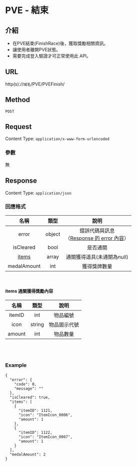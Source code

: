 # PVE - 結束

## 介紹

- 在PVE結束(FinishRace)後，獲取獎勵相關資訊。
- 讓使用者離開PVE狀態。
- 需要完成登入驗證才可正常使用此 API。

## URL

http(s)://`域名`/PVE/PVEFinish/

## Method

`POST`

## Request

Content Type: `application/x-www-form-urlencoded`

### 參數
無
<br>


## Response

Content Type: `application/json`

### 回應格式

| 名稱 | 類型 | 說明 |
|:-:|:-:|:-:|
| error | object | 錯誤代碼與訊息<br>（[Response 的 error 內容](../response.md#error)） |
| isCleared | bool | 是否通關 |
| [items](#items) | array | 通關獲得道具(未通關為null) |
| medalAmount | int | 獲得獎牌數量 |
<br>

#### <span id="items">items 通關獲得獎勵內容 </span>
| 名稱 | 類型 | 說明 |
|:-:|:-:|:-:|
| itemID | int | 物品編號 |
| icon | string | 物品圖示代號 |
| amount | int | 物品數量 |
<br>


<br>

### Example
    {
      "error": {
        "code": 0,
        "message": ""
      },
      "isCleared": true,
      "items": [
        {
          "itemID": 1121,
          "icon": "ItemIcon_0006",
          "amount": 1
        },
        {
          "itemID": 1122,
          "icon": "ItemIcon_0007",
          "amount": 1
        }
      ],
      "medalAmount": 2
    }